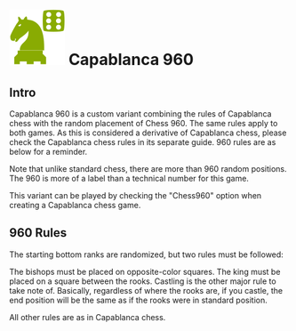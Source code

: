# ![Capablanca960](https://github.com/gbtami/pychess-variants/blob/master/static/icons/Caparandom.svg) Capablanca 960

## Intro

Capablanca 960 is a custom variant combining the rules of Capablanca chess with the random placement of Chess 960. The same rules apply to both games. As this is considered a derivative of Capablanca chess, please check the Capablanca chess rules in its separate guide. 960 rules are as below for a reminder.

Note that unlike standard chess, there are more than 960 random positions. The 960 is more of a label than a technical number for this game.

This variant can be played by checking the "Chess960" option when creating a Capablanca chess game.

## 960 Rules

The starting bottom ranks are randomized, but two rules must be followed:

The bishops must be placed on opposite-color squares.
The king must be placed on a square between the rooks.
Castling is the other major rule to take note of. Basically, regardless of where the rooks are, if you castle, the end position will be the same as if the rooks were in standard position.

All other rules are as in Capablanca chess.
